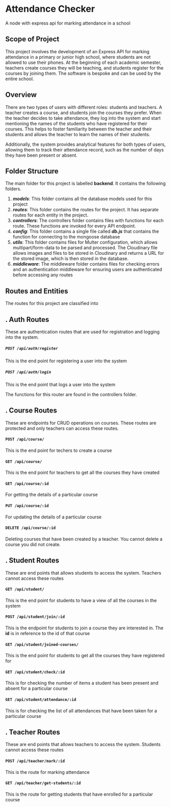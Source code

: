 # Attendance Checker
A node with express api for marking attendance in a school

## Scope of Project
This project involves the development of an Express API for marking attendance in a primary or junior high school, where students are not allowed to use their phones. At the beginning of each academic semester, teachers create courses they will be teaching, and students register for the courses by joining them. The software is bespoke and can be used by the entire school.

## Overview
There are two types of users with different roles: students and teachers. A teacher creates a course, and students join the courses they prefer. When the teacher decides to take attendance, they log into the system and start mentioning the names of the students who have registered for their courses. This helps to foster familiarity between the teacher and their students and allows the teacher to learn the names of their students.

Additionally, the system provides analytical features for both types of users, allowing them to track their attendance record, such as the number of days they have been present or absent.


## Folder Structure
The main folder for this project is labelled **backend**. It contains the following folders.
1. ***models***: This folder contains all the database models used for this project
2. ***routes***: This folder contains the routes for the project. It has separate routes for each entity in the project.
3. ***controllers***: The controllers folder contains files with functions for each route. These functions are invoked for every API endpoint.
4. ***config***: This folder contains a single file called ***db.js*** that contains the function for connecting to the mongoose database
5. ***utils***: This folder contains files for Multer configuration, which allows multipart/form-data to be parsed and processed. The Cloudinary file allows images and files to be stored in Cloudinary and returns a URL for the stored image, which is then stored in the database.
6. ***middleware***: The middleware folder contains files for checking errors and an authentication middleware for ensuring users are authenticated before accessing any routes

## Routes and Entities
The routes for this project are classified into

. Auth Routes
---------------
These are authentication routes that are used for registration and logging into the system.
##### ``` POST /api/auth/register ```
This is the end point for registering a user into the system

##### ``` POST /api/auth/login  ```
This is the end point that logs a user into the system

The functions for this router are found in the controllers folder.

. Course Routes
-------------------
These are endpoints for CRUD operations on courses. These routes are protected and only teachers can access these routes.

#### ``` POST /api/course/ ```
This is the end point for techers to create a course

#### ``` GET /api/course/ ```
This is the end point for teachers to get all the courses they have created

#### ``` GET /api/course/:id ```
For getting the details of a particular course

#### ``` PUT /api/course/:id ```
For updating the details of a particular course

#### ``` DELETE /api/course/:id ```
Deleting courses that have been created by a teacher. You cannot delete a course you did not create.


. Student Routes
-------------------
These are end points that allows students to access the system. Teachers cannot access these routes

#### ``` GET /api/student/ ```
This is the end point for students to have a view of all the courses in the system

#### ``` POST /api/student/join/:id  ```
This is the endpoint for students to join a course they are interested in. The **id** is in reference to the id of that course

#### ``` GET /api/student/joined-courses/  ```
This is the end point for students to get all the courses they have registered for

#### ``` GET /api/student/check/:id  ```
This is for checking the number of items a student has been present and absent for a particular course

#### ``` GET /api/student/attendance/:id  ```
This is for checking the list of all attendances that have been taken for a particular course


. Teacher Routes
--------------------
These are end points that allows teachers to access the system. Students cannot access these routes

#### ``` POST /api/teacher/mark/:id ```
This is the route for marking attendance

#### ``` GET /api/teacher/get-students/:id ```
This is the route for getting students that have enrolled for a particular course



